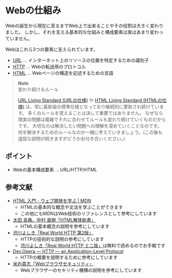 # Webの仕組み

Webの誕生から現在に至るまでWeb上で出来ることやその役割は大きく変わりました。
しかし、それを支える基本的な仕組みと構成要素は実はあまり変わっていません。

Webはこれら3つの要素に支えられています。

- [URL](url.md) … インターネット上のリソースの位置を特定するための識別子
- [HTTP](http.md) … Webの転送用のプロトコル
- [HTML](html.md) … Webページの構造を記述するための言語

> **Note**\
> 変わり続けるルール
>
> [URL Living Standard (URLの仕様)](https://url.spec.whatwg.org/) や [HTML Living Standard (HTMLの仕様)](https://html.spec.whatwg.org/multipage/) は、常に最新版の標準仕様となっており継続的に更新され続けています。
> 多くのルールを覚えることは決して重要ではありません。
> なぜなら現実の問題は複雑でそれに合わせてルールも変わり続けていくものだからです。
> 大切なのは解決したい問題への理解を深めていくことなのです。
> 何を解決するためのルールなのか一緒に考えていきましょう。(この後も退屈な説明が続きますがどうかお付き合いください。)

## ポイント

- Webの基本構成要素 … URL/HTTP/HTML

## 参考文献

- [HTML 入門 - ウェブ開発を学ぶ | MDN](https://developer.mozilla.org/ja/docs/Learn/HTML/Introduction_to_HTML)
  - HTMLの基本的な概念や文法を学ぶことができます
  - この他にもMDNはWeb技術のリファレンスとして参考にしています
- [太田 良典、中村 直樹「HTML解体新書」](https://www.borndigital.co.jp/book/25999.html)
  - HTMLの基本概念の説明を参考にしています
- [渋川よしき「Real World HTTP 第2版」](https://www.oreilly.co.jp//books/9784873119038/)
  - HTTPの技術的な説明の参考にしています
  - [渋川よしき「Real World HTTP ミニ版」](https://www.oreilly.co.jp/books/9784873118789/)は無料で読めるのでお手軽です
- [Dev.Opera — HTTP — an Application-Level Protocol](https://dev.opera.com/articles/http-basic-introduction/)
  - HTTPの概要を説明するために参考にしています
- [米内貴志「Webブラウザセキュリティ」](https://www.lambdanote.com/products/wbs)
  - Webブラウザーのセキリティ機構の説明を参考にしています
